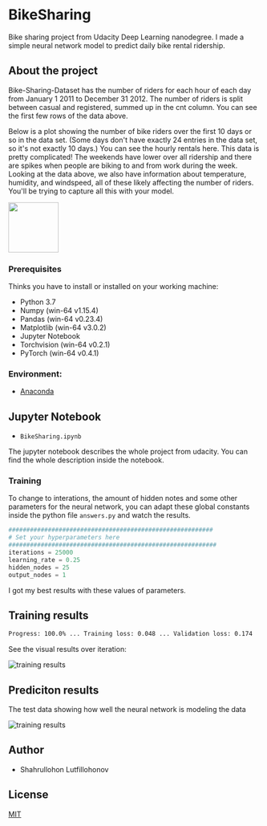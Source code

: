 # BikeSharing

Bike sharing project from Udacity Deep Learning nanodegree. I made a simple neural network model to predict daily bike rental ridership.


## About the project

Bike-Sharing-Dataset has the number of riders for each hour of each day from January 1 2011 to December 31 2012. The number of riders is split between casual and registered, summed up in the cnt column. You can see the first few rows of the data above.

Below is a plot showing the number of bike riders over the first 10 days or so in the data set. (Some days don't have exactly 24 entries in the data set, so it's not exactly 10 days.) You can see the hourly rentals here. This data is pretty complicated! The weekends have lower over all ridership and there are spikes when people are biking to and from work during the week. Looking at the data above, we also have information about temperature, humidity, and windspeed, all of these likely affecting the number of riders. You'll be trying to capture all this with your model.


<img src="https://github.com/Shahrullo/BikeSharing/tree/main/images/data_overview.PNG" width="100">


### Prerequisites

Thinks you have to install or installed on your working machine:

* Python 3.7
* Numpy (win-64 v1.15.4)
* Pandas (win-64 v0.23.4)
* Matplotlib (win-64 v3.0.2)
* Jupyter Notebook
* Torchvision (win-64 v0.2.1)
* PyTorch (win-64 v0.4.1)

### Environment: 
* [Anaconda](https://www.anaconda.com/download/)

## Jupyter Notebook 
* `BikeSharing.ipynb`

The jupyter notebook describes the whole project from udacity. You can find the whole description inside the notebook.

### Training 

To change to interations, the amount of hidden notes and some other parameters for the neural network, you can adapt these global constants inside the python file `answers.py` and watch the results.

```python
#########################################################
# Set your hyperparameters here
##########################################################
iterations = 25000
learning_rate = 0.25
hidden_nodes = 25
output_nodes = 1
```

I got my best results with these values of parameters.


## Training results

```bash
Progress: 100.0% ... Training loss: 0.048 ... Validation loss: 0.174
```
See the visual results over iteration:

![training results](https://github.com/Shahrullo/BikeSharing/tree/main/images/loss.PNG)

## Prediciton results

The test data showing how well the neural network is modeling the data

![training results](https://github.com/Shahrullo/BikeSharing/tree/main/images/prediction.PNG)

## Author 

* Shahrullohon Lutfillohonov

## License
[MIT](https://choosealicense.com/licenses/mit/)
